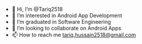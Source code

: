 - 👋 Hi, I’m @Tariq2518
- 👀 I’m interested in Android App Development
- 🌱 I’m graduated in Software Engineering
- 💞️ I’m looking to collaborate on Android Apps
- 📫 How to reach me tariq.hussain2518@gmail.com

<!---
Tariq2518/Tariq2518 is a ✨ special ✨ repository because its `README.md` (this file) appears on your GitHub profile.
You can click the Preview link to take a look at your changes.
--->
